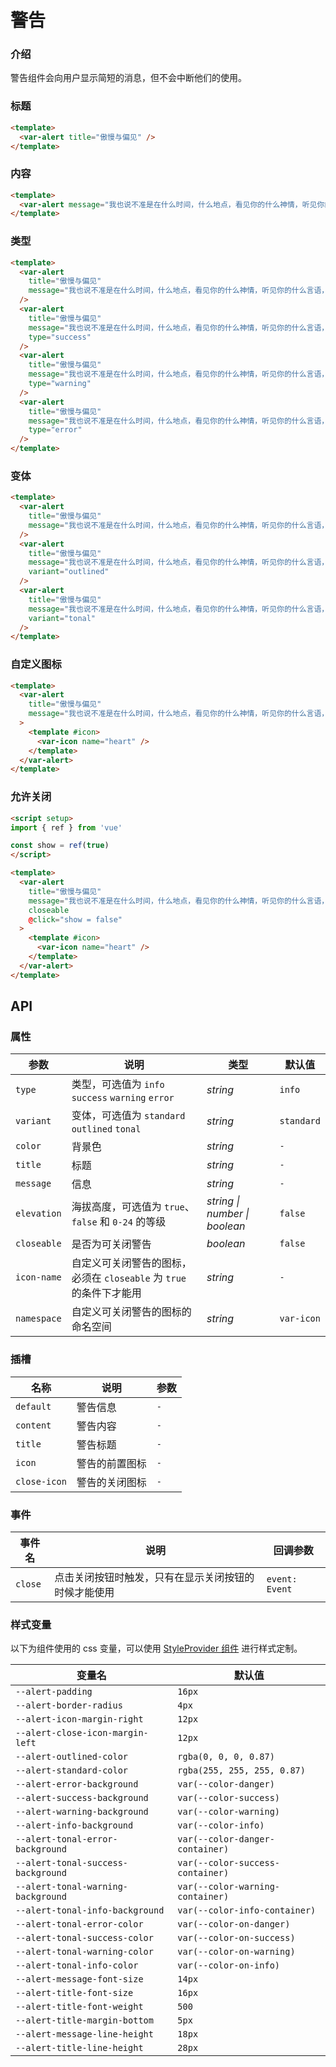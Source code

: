 # 警告

### 介绍

警告组件会向用户显示简短的消息，但不会中断他们的使用。

### 标题

```html
<template>
  <var-alert title="傲慢与偏见" />
</template>
```

### 内容

```html
<template>
  <var-alert message="我也说不准是在什么时间，什么地点，看见你的什么神情，听见你的什么言语，便开始爱上了你。" />
</template>
```

### 类型

```html
<template>
  <var-alert 
    title="傲慢与偏见" 
    message="我也说不准是在什么时间，什么地点，看见你的什么神情，听见你的什么言语，便开始爱上了你。"
  />
  <var-alert 
    title="傲慢与偏见" 
    message="我也说不准是在什么时间，什么地点，看见你的什么神情，听见你的什么言语，便开始爱上了你。"
    type="success"
  />
  <var-alert 
    title="傲慢与偏见" 
    message="我也说不准是在什么时间，什么地点，看见你的什么神情，听见你的什么言语，便开始爱上了你。"
    type="warning"
  />
  <var-alert 
    title="傲慢与偏见" 
    message="我也说不准是在什么时间，什么地点，看见你的什么神情，听见你的什么言语，便开始爱上了你。"
    type="error"
  />
</template>
```

### 变体

```html
<template>
  <var-alert 
    title="傲慢与偏见" 
    message="我也说不准是在什么时间，什么地点，看见你的什么神情，听见你的什么言语，便开始爱上了你。"
  />
  <var-alert 
    title="傲慢与偏见" 
    message="我也说不准是在什么时间，什么地点，看见你的什么神情，听见你的什么言语，便开始爱上了你。"
    variant="outlined"
  />
  <var-alert 
    title="傲慢与偏见" 
    message="我也说不准是在什么时间，什么地点，看见你的什么神情，听见你的什么言语，便开始爱上了你。"
    variant="tonal"
  />
</template>
```

### 自定义图标

```html
<template>
  <var-alert 
    title="傲慢与偏见" 
    message="我也说不准是在什么时间，什么地点，看见你的什么神情，听见你的什么言语，便开始爱上了你。"
  >
    <template #icon>
      <var-icon name="heart" />
    </template>
  </var-alert>
</template>
```

### 允许关闭

```html
<script setup>
import { ref } from 'vue'

const show = ref(true)
</script>

<template>
  <var-alert 
    title="傲慢与偏见" 
    message="我也说不准是在什么时间，什么地点，看见你的什么神情，听见你的什么言语，便开始爱上了你。"
    closeable
    @click="show = false"
  >
    <template #icon>
      <var-icon name="heart" />
    </template>
  </var-alert>
</template>
```

## API

### 属性

| 参数          | 说明 | 类型 | 默认值 |
|-------------| ---- | ---- | ---- |
| `type`      | 类型，可选值为 `info` `success` `warning` `error` | _string_ | `info` |
| `variant`      | 变体，可选值为 `standard` `outlined` `tonal` | _string_ | `standard` |
| `color` | 背景色 | _string_ | `-` |
| `title` | 标题 | _string_ | `-` |
| `message`  | 信息 | _string_ | `-` |
| `elevation`  | 海拔高度，可选值为 `true`、`false` 和 `0-24` 的等级  | _string \| number \| boolean_ | `false`  |
| `closeable` | 是否为可关闭警告 | _boolean_ | `false` |
| `icon-name` | 自定义可关闭警告的图标，必须在 `closeable` 为 `true` 的条件下才能用 | _string_ | `-` |
| `namespace` | 自定义可关闭警告的图标的命名空间 | _string_ | `var-icon` |

### 插槽

| 名称 | 说明 | 参数 |
| ---- | ---- | ----|
| `default` | 警告信息 | `-` |
| `content` | 警告内容 | `-` |
| `title`   | 警告标题 | `-` |
| `icon` | 警告的前置图标 | `-` |
| `close-icon`   | 警告的关闭图标 | `-` |

### 事件

| 事件名 | 说明 | 回调参数 |
| ---- | ---- | ---- |
| `close` | 点击关闭按钮时触发，只有在显示关闭按钮的时候才能使用 | `event: Event`  |

### 样式变量

以下为组件使用的 css 变量，可以使用 [StyleProvider 组件](#/zh-CN/style-provider) 进行样式定制。

| 变量名                         | 默认值 |
|-----------------------------  | ---   |
| `--alert-padding` | `16px` |
| `--alert-border-radius` | `4px` |
| `--alert-icon-margin-right` | `12px` |
| `--alert-close-icon-margin-left` | `12px` |
| `--alert-outlined-color` | `rgba(0, 0, 0, 0.87)` |
| `--alert-standard-color` | `rgba(255, 255, 255, 0.87)` |
| `--alert-error-background` | `var(--color-danger)` |
| `--alert-success-background` | `var(--color-success)` |
| `--alert-warning-background` | `var(--color-warning)` |
| `--alert-info-background` | `var(--color-info)` |
| `--alert-tonal-error-background`| `var(--color-danger-container)` |
| `--alert-tonal-success-background`| `var(--color-success-container)` |
| `--alert-tonal-warning-background`| `var(--color-warning-container)` |
| `--alert-tonal-info-background`| `var(--color-info-container)` |
| `--alert-tonal-error-color`| `var(--color-on-danger)` |
| `--alert-tonal-success-color`| `var(--color-on-success)` |
| `--alert-tonal-warning-color`| `var(--color-on-warning)` |
| `--alert-tonal-info-color`| `var(--color-on-info)` |
| `--alert-message-font-size` | `14px` |
| `--alert-title-font-size` | `16px` |
| `--alert-title-font-weight` | `500` |
| `--alert-title-margin-bottom` | `5px` |
| `--alert-message-line-height`| `18px` |
| `--alert-title-line-height`| `28px` |
